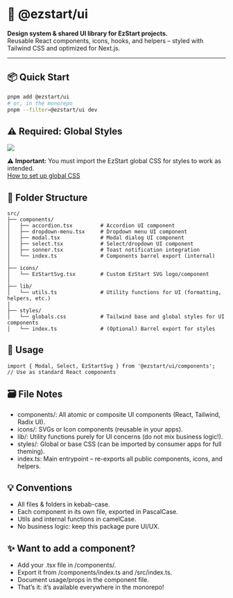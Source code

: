 # 🧩 @ezstart/ui

**Design system & shared UI library for EzStart projects.**  
Reusable React components, icons, hooks, and helpers – styled with Tailwind CSS and optimized for Next.js.

---

## 📦 Quick Start

```bash
pnpm add @ezstart/ui
# or, in the monorepo
pnpm --filter=@ezstart/ui dev
```

## ⚠️ Required: Global Styles

[![](https://img.shields.io/badge/Download%20EzStart%20globals.css-blue)](https://raw.githubusercontent.com/DFranck/ezstart/master/packages/ui/styles/globals.css)

⚠️ **Important:** You must import the EzStart global CSS for styles to work as intended.  
[How to set up global CSS](../ui/docs/usage-global-css.md)

## 📁 Folder Structure

```plaintext
src/
├── components/
│   ├── accordion.tsx         # Accordion UI component
│   ├── dropdown-menu.tsx     # Dropdown menu UI component
│   ├── modal.tsx             # Modal dialog UI component
│   ├── select.tsx            # Select/dropdown UI component
│   ├── sonner.tsx            # Toast notification integration
│   └── index.ts              # Components barrel export (internal)
│
├── icons/
│   └── EzStartSvg.tsx        # Custom EzStart SVG logo/component
│
├── lib/
│   └── utils.ts              # Utility functions for UI (formatting, helpers, etc.)
│
├── styles/
│   └── globals.css           # Tailwind base and global styles for UI components
│   └── index.ts              # (Optional) Barrel export for styles

```

## 🚀 Usage

```tsx
import { Modal, Select, EzStartSvg } from '@ezstart/ui/components';
// Use as standard React components
```

## 🗃️ File Notes

- components/: All atomic or composite UI components (React, Tailwind, Radix UI).
- icons/: SVGs or Icon components (reusable in your apps).
- lib/: Utility functions purely for UI concerns (do not mix business logic!).
- styles/: Global or base CSS (can be imported by consumer apps for full theming).
- index.ts: Main entrypoint – re-exports all public components, icons, and helpers.

## 💡 Conventions

- All files & folders in kebab-case.
- Each component in its own file, exported in PascalCase.
- Utils and internal functions in camelCase.
- No business logic: keep this package pure UI/UX.

## ✨ Want to add a component?

- Add your .tsx file in /components/.
- Export it from /components/index.ts and /src/index.ts.
- Document usage/props in the component file.
- That’s it: it’s available everywhere in the monorepo!

